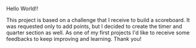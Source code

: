 Hello World!!

This project is based on a challenge that I receive to build a scoreboard. It was requested only to add points, but I decided to create the timer and quarter section as well.
As one of my first projects I'd like to receive some feedbacks to keep improving and learning.
Thank you! 

